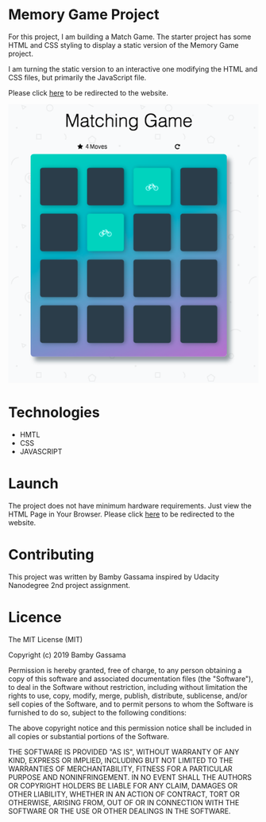 
# Memory Game Project

For this project, I am building a Match Game.
The starter project has some HTML and CSS styling to display a static version of the Memory Game project. 

I am turning the static version to an interactive one modifying the HTML and CSS files, but primarily the JavaScript file.


Please click [here](https://matchit-bamby.netlify.com/) to be redirected to the website. 

![Illustration](./img/screenmatch.png)

# Technologies

* HMTL
* CSS
* JAVASCRIPT

# Launch

 The project does not have minimum hardware requirements.
 Just view the HTML Page in Your Browser.
 Please click [here](https://matchit-bamby.netlify.com/) to be redirected to the website.

 # Contributing 

This project was written by Bamby Gassama inspired by Udacity Nanodegree 2nd project assignment. 

# Licence
The MIT License (MIT)

Copyright (c) 2019 Bamby Gassama

Permission is hereby granted, free of charge, to any person obtaining a copy
of this software and associated documentation files (the "Software"), to deal
in the Software without restriction, including without limitation the rights
to use, copy, modify, merge, publish, distribute, sublicense, and/or sell
copies of the Software, and to permit persons to whom the Software is
furnished to do so, subject to the following conditions:

The above copyright notice and this permission notice shall be included in all
copies or substantial portions of the Software.

THE SOFTWARE IS PROVIDED "AS IS", WITHOUT WARRANTY OF ANY KIND, EXPRESS OR
IMPLIED, INCLUDING BUT NOT LIMITED TO THE WARRANTIES OF MERCHANTABILITY,
FITNESS FOR A PARTICULAR PURPOSE AND NONINFRINGEMENT. IN NO EVENT SHALL THE
AUTHORS OR COPYRIGHT HOLDERS BE LIABLE FOR ANY CLAIM, DAMAGES OR OTHER
LIABILITY, WHETHER IN AN ACTION OF CONTRACT, TORT OR OTHERWISE, ARISING FROM,
OUT OF OR IN CONNECTION WITH THE SOFTWARE OR THE USE OR OTHER DEALINGS IN THE
SOFTWARE.
